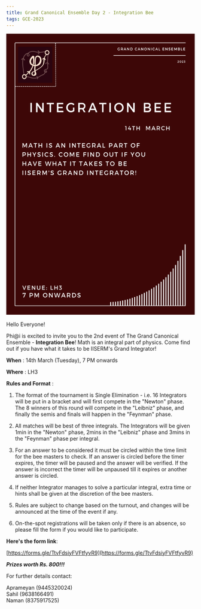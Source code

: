 ```yaml
---
title: Grand Canonical Ensemble Day 2 - Integration Bee
tags: GCE-2023
---
```


<p align="center">
<img src="/posters/Integration%20Bee.png" alt="Integration Bee" height="750">
</p>

Hello Everyone!

Phi@i is excited to invite you to the 2nd event of The Grand Canonical Ensemble - **Integration Bee**! Math is an integral part of physics. Come find out if you have what it takes to be IISERM's Grand Integrator!
<!--more-->

**When** : 14th March (Tuesday), 7 PM onwards

**Where** : LH3

**Rules and Format** :

1. The format of the tournament is Single Elimination - i.e. 16 Integrators will be put in a bracket and will first compete in the "Newton" phase. The 8 winners of this round will compete in the "Leibniz" phase, and finally the semis and finals will happen in the "Feynman" phase.
  
2. All matches will be best of three integrals. The Integrators will be given 1min in the "Newton" phase, 2mins in the "Leibniz" phase and 3mins in the "Feynman" phase per integral.
  
3. For an answer to be considered it must be circled within the time limit for the bee masters to check. If an answer is circled before the timer expires, the timer will be paused and the answer will be verified. If the answer is incorrect the timer will be unpaused till it expires or another answer is circled.
  
4. If neither Integrator manages to solve a particular integral, extra time or hints shall be given at the discretion of the bee masters.
  
5. Rules are subject to change based on the turnout, and changes will be announced at the time of the event if any.
  
6. On-the-spot registrations will be taken only if there is an absence, so please fill the form if you would like to participate.
  

**Here's the form link**:

[https://forms.gle/TtvFdsiyFVFtfyvR9](https://forms.gle/TtvFdsiyFVFtfyvR9)

***Prizes worth Rs. 800!!!***

For further details contact:

Aprameyan (9445320024)<br>
Sahil (9638166491)<br>
Naman (8375917525) <br>